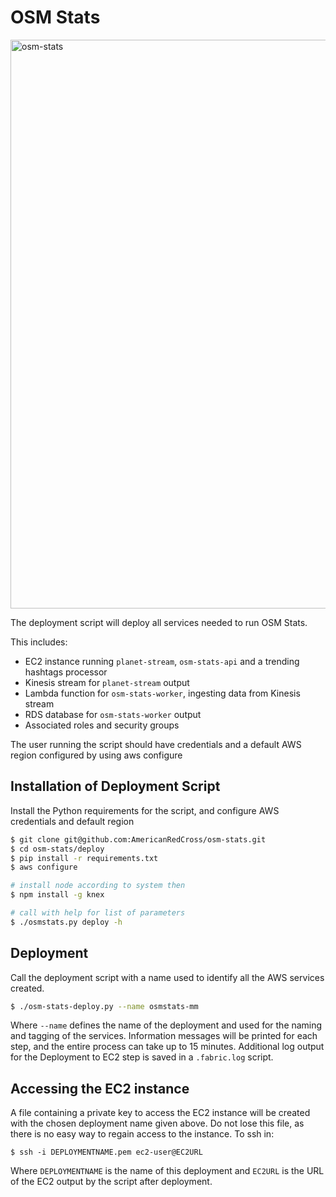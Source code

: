 # OSM Stats


<img width="910" alt="osm-stats" src="https://cloud.githubusercontent.com/assets/719357/13054401/b85f72ce-d3d7-11e5-939a-537fbbfa21bc.png">

The deployment script will deploy all services needed to run OSM Stats.  

This includes:
- EC2 instance running `planet-stream`, `osm-stats-api` and a trending hashtags processor
- Kinesis stream for `planet-stream` output
- Lambda function for `osm-stats-worker`, ingesting data from Kinesis stream
- RDS database for `osm-stats-worker` output
- Associated roles and security groups

The user running the script should have credentials and a default AWS region configured by using aws configure

## Installation of Deployment Script

Install the Python requirements for the script, and configure AWS credentials and default region

```sh
$ git clone git@github.com:AmericanRedCross/osm-stats.git
$ cd osm-stats/deploy
$ pip install -r requirements.txt
$ aws configure

# install node according to system then
$ npm install -g knex

# call with help for list of parameters
$ ./osmstats.py deploy -h

```

## Deployment

Call the deployment script with a name used to identify all the AWS services created.

```sh
$ ./osm-stats-deploy.py --name osmstats-mm
```

Where `--name` defines the name of the deployment and used for the naming and tagging of the services. Information messages will be printed for each step, and the entire process can take up to 15 minutes.   Additional log output for the Deployment to EC2 step is saved in a `.fabric.log` script.


## Accessing the EC2 instance

A file containing a private key to access the EC2 instance will be created with the chosen deployment name given above. Do not lose this file, as there is no easy way to regain access to the instance.   To ssh in:

	$ ssh -i DEPLOYMENTNAME.pem ec2-user@EC2URL

Where `DEPLOYMENTNAME` is the name of this deployment and `EC2URL` is the URL of the EC2 output by the script after deployment.
